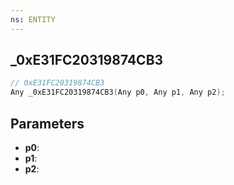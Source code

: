 ```yaml
---
ns: ENTITY
---
```

## _0xE31FC20319874CB3

```c
// 0xE31FC20319874CB3
Any _0xE31FC20319874CB3(Any p0, Any p1, Any p2);
```

## Parameters
* **p0**:
* **p1**:
* **p2**:
